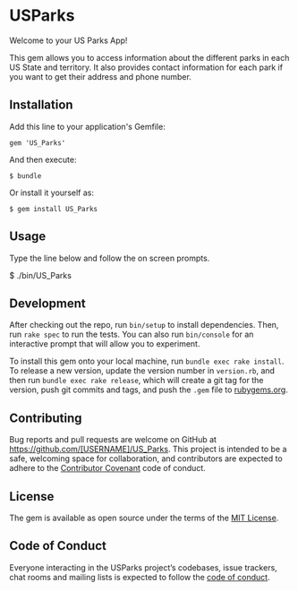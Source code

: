 # USParks

Welcome to your US Parks App!

This gem allows you to access information about the different parks in each US State and territory. It also provides contact information for each park if you want to get their address and phone number.

## Installation

Add this line to your application's Gemfile:

    gem 'US_Parks'

And then execute:

    $ bundle

Or install it yourself as:

    $ gem install US_Parks

## Usage

Type the line below and follow the on screen prompts. 

$ ./bin/US_Parks

## Development

After checking out the repo, run `bin/setup` to install dependencies. Then, run `rake spec` to run the tests. You can also run `bin/console` for an interactive prompt that will allow you to experiment.

To install this gem onto your local machine, run `bundle exec rake install`. To release a new version, update the version number in `version.rb`, and then run `bundle exec rake release`, which will create a git tag for the version, push git commits and tags, and push the `.gem` file to [rubygems.org](https://rubygems.org).

## Contributing

Bug reports and pull requests are welcome on GitHub at https://github.com/[USERNAME]/US_Parks. This project is intended to be a safe, welcoming space for collaboration, and contributors are expected to adhere to the [Contributor Covenant](http://contributor-covenant.org) code of conduct.

## License

The gem is available as open source under the terms of the [MIT License](https://opensource.org/licenses/MIT).

## Code of Conduct

Everyone interacting in the USParks project’s codebases, issue trackers, chat rooms and mailing lists is expected to follow the [code of conduct](https://github.com/[USERNAME]/US_Parks/blob/master/CODE_OF_CONDUCT.md).
